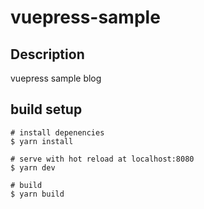 # vuepress-sample

## Description
vuepress sample blog

## build setup
```
# install depenencies
$ yarn install

# serve with hot reload at localhost:8080
$ yarn dev

# build
$ yarn build
```